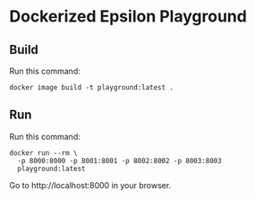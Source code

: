 # Dockerized Epsilon Playground

## Build

Run this command:

```shell
docker image build -t playground:latest .
```

## Run

Run this command:

```shell
docker run --rm \
  -p 8000:8000 -p 8001:8001 -p 8002:8002 -p 8003:8003
  playground:latest
```

Go to http://localhost:8000 in your browser.